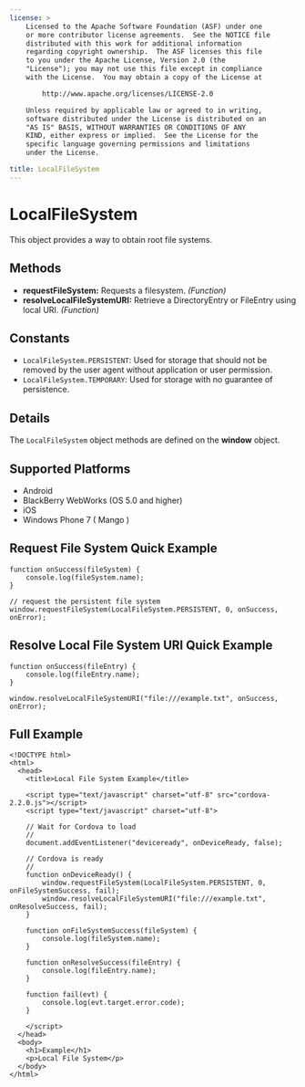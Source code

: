 ```yaml
---
license: >
    Licensed to the Apache Software Foundation (ASF) under one
    or more contributor license agreements.  See the NOTICE file
    distributed with this work for additional information
    regarding copyright ownership.  The ASF licenses this file
    to you under the Apache License, Version 2.0 (the
    "License"); you may not use this file except in compliance
    with the License.  You may obtain a copy of the License at

        http://www.apache.org/licenses/LICENSE-2.0

    Unless required by applicable law or agreed to in writing,
    software distributed under the License is distributed on an
    "AS IS" BASIS, WITHOUT WARRANTIES OR CONDITIONS OF ANY
    KIND, either express or implied.  See the License for the
    specific language governing permissions and limitations
    under the License.

title: LocalFileSystem
---
```


LocalFileSystem
===============

This object provides a way to obtain root file systems.

Methods
----------

- __requestFileSystem:__ Requests a filesystem. _(Function)_
- __resolveLocalFileSystemURI:__ Retrieve a DirectoryEntry or FileEntry using local URI. _(Function)_

Constants
---------

- `LocalFileSystem.PERSISTENT`: Used for storage that should not be removed by the user agent without application or user permission.
- `LocalFileSystem.TEMPORARY`: Used for storage with no guarantee of persistence.

Details
-------

The `LocalFileSystem` object methods are defined on the __window__ object.

Supported Platforms
-------------------

- Android
- BlackBerry WebWorks (OS 5.0 and higher)
- iOS
- Windows Phone 7 ( Mango )

Request File System Quick Example
---------------------------------

	function onSuccess(fileSystem) {
		console.log(fileSystem.name);
	}
	
	// request the persistent file system
	window.requestFileSystem(LocalFileSystem.PERSISTENT, 0, onSuccess, onError);

Resolve Local File System URI Quick Example
-------------------------------------------

	function onSuccess(fileEntry) {
		console.log(fileEntry.name);
	}

	window.resolveLocalFileSystemURI("file:///example.txt", onSuccess, onError);
	
Full Example
------------


    <!DOCTYPE html>
    <html>
      <head>
        <title>Local File System Example</title>

        <script type="text/javascript" charset="utf-8" src="cordova-2.2.0.js"></script>
        <script type="text/javascript" charset="utf-8">

        // Wait for Cordova to load
        //
        document.addEventListener("deviceready", onDeviceReady, false);

        // Cordova is ready
        //
        function onDeviceReady() {
			window.requestFileSystem(LocalFileSystem.PERSISTENT, 0, onFileSystemSuccess, fail);
			window.resolveLocalFileSystemURI("file:///example.txt", onResolveSuccess, fail);
        }

		function onFileSystemSuccess(fileSystem) {
			console.log(fileSystem.name);
		}

		function onResolveSuccess(fileEntry) {
			console.log(fileEntry.name);
		}
		
		function fail(evt) {
			console.log(evt.target.error.code);
		}
		
        </script>
      </head>
      <body>
        <h1>Example</h1>
        <p>Local File System</p>
      </body>
    </html>
